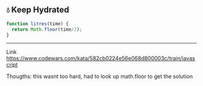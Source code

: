 💧 Keep Hydrated
---
```js
function litres(time) {
  return Math.floor(time/2);
}
```
---

Link https://www.codewars.com/kata/582cb0224e56e068d800003c/train/javascript

Thougths: this wasnt too hard, had to look up math.floor to get the solution

